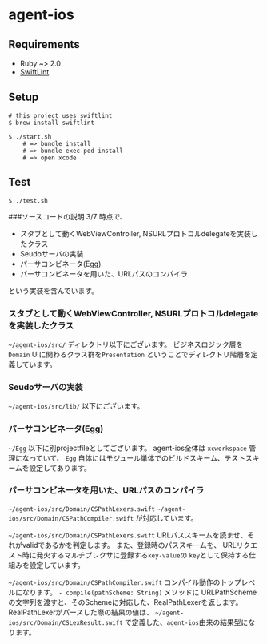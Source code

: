 # agent-ios

## Requirements

- Ruby ~> 2.0
- [SwiftLint](https://github.com/realm/SwiftLint)

## Setup

```
# this project uses swiftlint
$ brew install swiftlint

$ ./start.sh
    # => bundle install
    # => bundle exec pod install
    # => open xcode
```


## Test

```
$ ./test.sh
```


###ソースコードの説明
3/7 時点で、

- スタブとして動くWebViewController, NSURLプロトコルdelegateを実装したクラス
- Seudoサーバの実装
- パーサコンビネータ(Egg)
- パーサコンビネータを用いた、URLパスのコンパイラ

という実装を含んでいます。

### スタブとして動くWebViewController, NSURLプロトコルdelegateを実装したクラス
`~/agent-ios/src/` ディレクトリ以下にございます。
ビジネスロジック層を`Domain`
UIに関わるクラス群を`Presentation` 
ということでディレクトリ階層を定義しています。

### Seudoサーバの実装
`~/agent-ios/src/lib/` 以下にございます。

### パーサコンビネータ(Egg)
`~/Egg` 以下に別projectfileとしてございます。
agent-ios全体は `xcworkspace` 管理になっていて、
`Egg` 自体にはモジュール単体でのビルドスキーム、テストスキームを設定してあります。

### パーサコンビネータを用いた、URLパスのコンパイラ

`~/agent-ios/src/Domain/CSPathLexers.swift`
`~/agent-ios/src/Domain/CSPathCompiler.swift`
が対応しています。

`~/agent-ios/src/Domain/CSPathLexers.swift`
URLパススキームを読ませ、それがvalidであるかを判定します。
また、登録時のパススキームを、
URLリクエスト時に発火するマルチプレクサに登録する`key-value`の
`key`として保持する仕組みを設定しています。

`~/agent-ios/src/Domain/CSPathCompiler.swift`
コンパイル動作のトップレベルになります。
`- compile(pathScheme: String)` メソッドに
URLPathSchemeの文字列を渡すと、そのSchemeに対応した、RealPathLexerを返します。
RealPathLexerがパースした際の結果の値は、
`~/agent-ios/src/Domain/CSLexResult.swift`
で定義した、`agent-ios`由来の結果型になります。


